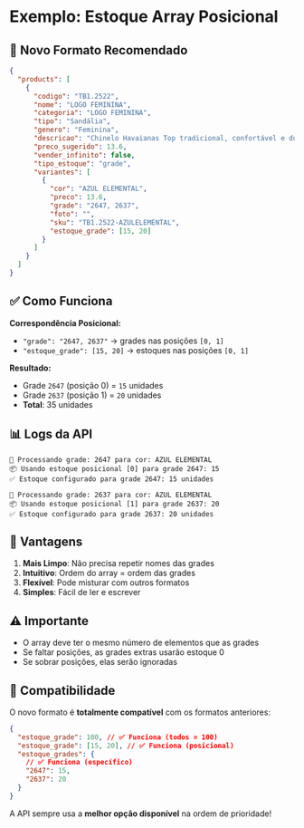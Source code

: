 # Exemplo: Estoque Array Posicional

## 🎯 Novo Formato Recomendado

```json
{
  "products": [
    {
      "codigo": "TB1.2522",
      "nome": "LOGO FEMININA",
      "categoria": "LOGO FEMININA",
      "tipo": "Sandália",
      "genero": "Feminina",
      "descricao": "Chinelo Havaianas Top tradicional, confortável e durável. Material borracha de alta qualidade.",
      "preco_sugerido": 13.6,
      "vender_infinito": false,
      "tipo_estoque": "grade",
      "variantes": [
        {
          "cor": "AZUL ELEMENTAL",
          "preco": 13.6,
          "grade": "2647, 2637",
          "foto": "",
          "sku": "TB1.2522-AZULELEMENTAL",
          "estoque_grade": [15, 20]
        }
      ]
    }
  ]
}
```

## ✅ Como Funciona

**Correspondência Posicional:**

- `"grade": "2647, 2637"` → grades nas posições `[0, 1]`
- `"estoque_grade": [15, 20]` → estoques nas posições `[0, 1]`

**Resultado:**

- Grade `2647` (posição 0) = `15` unidades
- Grade `2637` (posição 1) = `20` unidades
- **Total**: 35 unidades

## 📊 Logs da API

```
🔄 Processando grade: 2647 para cor: AZUL ELEMENTAL
📦 Usando estoque posicional [0] para grade 2647: 15
✅ Estoque configurado para grade 2647: 15 unidades

🔄 Processando grade: 2637 para cor: AZUL ELEMENTAL
📦 Usando estoque posicional [1] para grade 2637: 20
✅ Estoque configurado para grade 2637: 20 unidades
```

## 🚀 Vantagens

1. **Mais Limpo**: Não precisa repetir nomes das grades
2. **Intuitivo**: Ordem do array = ordem das grades
3. **Flexível**: Pode misturar com outros formatos
4. **Simples**: Fácil de ler e escrever

## ⚠️ Importante

- O array deve ter o mesmo número de elementos que as grades
- Se faltar posições, as grades extras usarão estoque 0
- Se sobrar posições, elas serão ignoradas

## 🔄 Compatibilidade

O novo formato é **totalmente compatível** com os formatos anteriores:

```json
{
  "estoque_grade": 100, // ✅ Funciona (todos = 100)
  "estoque_grade": [15, 20], // ✅ Funciona (posicional)
  "estoque_grades": {
    // ✅ Funciona (específico)
    "2647": 15,
    "2637": 20
  }
}
```

A API sempre usa a **melhor opção disponível** na ordem de prioridade!
